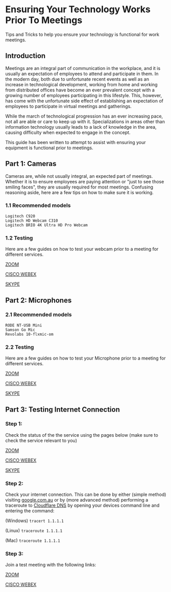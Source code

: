 # Ensuring Your Technology Works Prior To Meetings

Tips and Tricks to help you ensure your technology is functional for work meetings.

## Introduction

Meetings are an integral part of communication in the workplace, and it is usually an expectation of employees to attend and participate in them. In the modern day, both due to unfortunate recent events as well as an increase in technological development, working from home and working from distributed offices have become an ever prevalent concept with a growing number of employees participating in this lifestyle. This, however, has come with the unfortunate side effect of establishing an expectation of employees to participate in virtual meetings and gatherings.

While the march of technological progression has an ever increasing pace, not all are able or care to keep up with it. Specializations in areas other than information technology usually leads to a lack of knowledge in the area, causing difficulty when expected to engage in the concept. 

This guide has been written to attempt to assist with ensuring your equipment is functional prior to meetings.

## Part 1: Cameras

Cameras are, while not usually integral, an expected part of meetings. Whether it is to ensure employees are paying attention or "just to see those smiling faces", they are usually required for most meetings. Confusing reasoning aside, here are a few tips on how to make sure it is working.

### 1.1 Recommended models
```
Logitech C920
Logitech HD Webcam C310
Logitech BRIO 4K Ultra HD Pro Webcam
```

### 1.2 Testing
Here are a few guides on how to test your webcam prior to a meeting for different services.

[ZOOM](https://support.zoom.us/hc/en-us/articles/201362313-Testing-your-video)

[CISCO WEBEX](https://www.webex.com/test-meeting.html)

[SKYPE](https://answers.microsoft.com/en-us/skype/forum/all/how-do-i-preview-what-i-look-like-on-skype/5cbab956-a218-49e1-a8f0-53cb5b7cc510)



## Part 2: Microphones


### 2.1 Recommended models

```
RODE NT-USB Mini
Samson Go Mic
Revolabs 10-flxmic-om
```

### 2.2 Testing
Here are a few guides on how to test your Microphone prior to a meeting for different services.

[ZOOM](https://support.zoom.us/hc/en-us/articles/201362283-Testing-audio-before-Zoom-Meetings)

[CISCO WEBEX](https://help.webex.com/en-us/bzg2s7/Test-Your-Speaker-and-Microphone-in-Webex-Meetings)

[SKYPE](https://support.skype.com/en/faq/FA265/how-do-i-test-my-sound-is-working-in-skype-make-an-echo-test-call)

## Part 3: Testing Internet Connection

### Step 1:
Check the status of the the service using the pages below (make sure to check the service relevant to you)

[ZOOM](https://status.zoom.us/)

[CISCO WEBEX](https://status.webex.com/service/status?lang=en_US)

[SKYPE](https://support.skype.com/en/status/)

### Step 2:
Check your internet connection. This can be done by either (simple method) visiting [google.com.au](https://google.com.au/) or by (more advanced method) performing a traceroute to [Cloudflare DNS](https://1.1.1.1/) by opening your devices command line and entering the command:

(Windows) ```tracert 1.1.1.1``` 

(Linux)   ```traceroute 1.1.1.1```

(Mac)     ```traceroute 1.1.1.1```

### Step 3:
Join a test meeting with the following links:

[ZOOM](https://support.zoom.us/hc/en-us/articles/201362313-Testing-your-video)

[CISCO WEBEX](https://www.webex.com/test-meeting.html)
